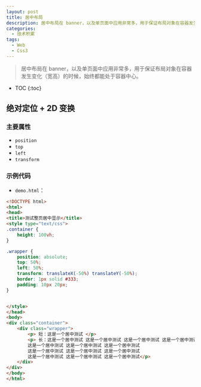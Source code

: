 ```yaml
---
layout: post
title: 居中布局
description: 居中布局在 banner，以及单页面中应用非常多，用于保证布局对象在容器发生变化（宽高）的时候，始终都能处于容器中心。
categories: 
  - 技术积累
tags: 
  - Web
  - Css3
---
```


> 居中布局在 banner，以及单页面中应用非常多，用于保证布局对象在容器发生变化（宽高）的时候，始终都能处于容器中心。

<!-- more -->
* TOC
{:toc}

## 绝对定位 + 2D 变换

### 主要属性

- `position`
- `top`
- `left`
- `transform`

### 示例代码

- `demo.html`：

```html
<!DOCTYPE html>
<html>
<head>
<title>测试整页居中显示</title>
<style type="text/css">
.container {
	height: 100vh;
}

.wrapper {
	position: absolute;
	top: 50%;
	left: 50%;
	transform: translateX(-50%) translateY(-50%);
	border: 1px solid #333;
	padding: 10px 20px;
}


</style>
</head>
<body>
<div class="container">
	<div class="wrapper">
		<p> 短：这是一个居中测试 </p>
		<p> 长：这是一个居中测试 这是一个居中测试 这是一个居中测试 这是一个居中测试 
		这是一个居中测试 这是一个居中测试 这是一个居中测试 
		这是一个居中测试 这是一个居中测试 这是一个居中测试 
		这是一个居中测试 这是一个居中测试 这是一个居中测试</p>
	</div>
</div>
</body>
</html>
```
